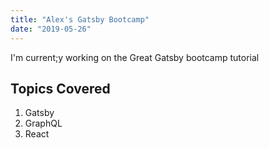 ```yaml
---
title: "Alex's Gatsby Bootcamp"
date: "2019-05-26"
---
```


I'm current;y working on the Great Gatsby bootcamp tutorial

## Topics Covered

1. Gatsby
2. GraphQL
3. React